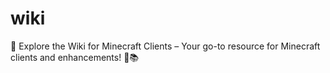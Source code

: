 # wiki
🚀 Explore the Wiki for Minecraft Clients – Your go-to resource for Minecraft clients and enhancements! 🔧📚
